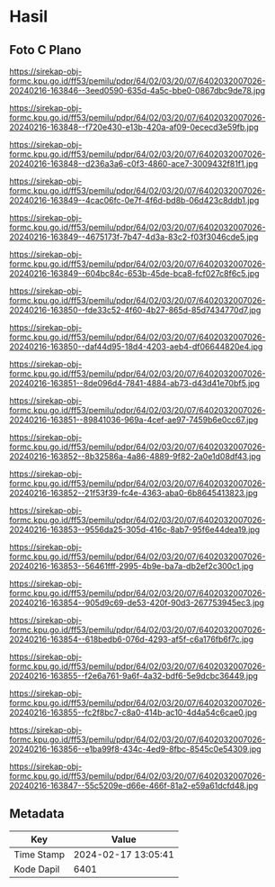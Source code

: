 # Hasil

## Foto C Plano

https://sirekap-obj-formc.kpu.go.id/ff53/pemilu/pdpr/64/02/03/20/07/6402032007026-20240216-163846--3eed0590-635d-4a5c-bbe0-0867dbc9de78.jpg

https://sirekap-obj-formc.kpu.go.id/ff53/pemilu/pdpr/64/02/03/20/07/6402032007026-20240216-163848--f720e430-e13b-420a-af09-0ececd3e59fb.jpg

https://sirekap-obj-formc.kpu.go.id/ff53/pemilu/pdpr/64/02/03/20/07/6402032007026-20240216-163848--d236a3a6-c0f3-4860-ace7-3009432f81f1.jpg

https://sirekap-obj-formc.kpu.go.id/ff53/pemilu/pdpr/64/02/03/20/07/6402032007026-20240216-163849--4cac06fc-0e7f-4f6d-bd8b-06d423c8ddb1.jpg

https://sirekap-obj-formc.kpu.go.id/ff53/pemilu/pdpr/64/02/03/20/07/6402032007026-20240216-163849--4675173f-7b47-4d3a-83c2-f03f3046cde5.jpg

https://sirekap-obj-formc.kpu.go.id/ff53/pemilu/pdpr/64/02/03/20/07/6402032007026-20240216-163849--604bc84c-653b-45de-bca8-fcf027c8f6c5.jpg

https://sirekap-obj-formc.kpu.go.id/ff53/pemilu/pdpr/64/02/03/20/07/6402032007026-20240216-163850--fde33c52-4f60-4b27-865d-85d7434770d7.jpg

https://sirekap-obj-formc.kpu.go.id/ff53/pemilu/pdpr/64/02/03/20/07/6402032007026-20240216-163850--daf44d95-18d4-4203-aeb4-df06644820e4.jpg

https://sirekap-obj-formc.kpu.go.id/ff53/pemilu/pdpr/64/02/03/20/07/6402032007026-20240216-163851--8de096d4-7841-4884-ab73-d43d41e70bf5.jpg

https://sirekap-obj-formc.kpu.go.id/ff53/pemilu/pdpr/64/02/03/20/07/6402032007026-20240216-163851--89841036-969a-4cef-ae97-7459b6e0cc67.jpg

https://sirekap-obj-formc.kpu.go.id/ff53/pemilu/pdpr/64/02/03/20/07/6402032007026-20240216-163852--8b32586a-4a86-4889-9f82-2a0e1d08df43.jpg

https://sirekap-obj-formc.kpu.go.id/ff53/pemilu/pdpr/64/02/03/20/07/6402032007026-20240216-163852--21f53f39-fc4e-4363-aba0-6b8645413823.jpg

https://sirekap-obj-formc.kpu.go.id/ff53/pemilu/pdpr/64/02/03/20/07/6402032007026-20240216-163853--9556da25-305d-416c-8ab7-95f6e44dea19.jpg

https://sirekap-obj-formc.kpu.go.id/ff53/pemilu/pdpr/64/02/03/20/07/6402032007026-20240216-163853--56461fff-2995-4b9e-ba7a-db2ef2c300c1.jpg

https://sirekap-obj-formc.kpu.go.id/ff53/pemilu/pdpr/64/02/03/20/07/6402032007026-20240216-163854--905d9c69-de53-420f-90d3-267753945ec3.jpg

https://sirekap-obj-formc.kpu.go.id/ff53/pemilu/pdpr/64/02/03/20/07/6402032007026-20240216-163854--618bedb6-076d-4293-af5f-c6a176fb6f7c.jpg

https://sirekap-obj-formc.kpu.go.id/ff53/pemilu/pdpr/64/02/03/20/07/6402032007026-20240216-163855--f2e6a761-9a6f-4a32-bdf6-5e9dcbc36449.jpg

https://sirekap-obj-formc.kpu.go.id/ff53/pemilu/pdpr/64/02/03/20/07/6402032007026-20240216-163855--fc2f8bc7-c8a0-414b-ac10-4d4a54c6cae0.jpg

https://sirekap-obj-formc.kpu.go.id/ff53/pemilu/pdpr/64/02/03/20/07/6402032007026-20240216-163856--e1ba99f8-434c-4ed9-8fbc-8545c0e54309.jpg

https://sirekap-obj-formc.kpu.go.id/ff53/pemilu/pdpr/64/02/03/20/07/6402032007026-20240216-163847--55c5209e-d66e-466f-81a2-e59a61dcfd48.jpg


## Metadata

| Key        | Value               |
| ---------- | ------------------- |
| Time Stamp | 2024-02-17 13:05:41 |
| Kode Dapil | 6401                |



